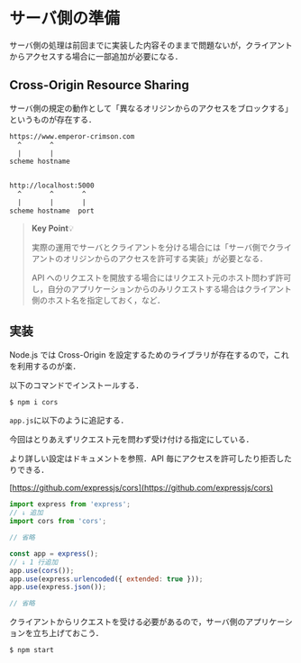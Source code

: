 # サーバ側の準備

サーバ側の処理は前回までに実装した内容そのままで問題ないが，クライアントからアクセスする場合に一部追加が必要になる．

## Cross-Origin Resource Sharing

サーバ側の規定の動作として「異なるオリジンからのアクセスをブロックする」というものが存在する．

```txt
https://www.emperor-crimson.com
  ^       ^
  |       |
scheme hostname


http://localhost:5000
  ^       ^       ^
  |       |       |
scheme hostname  port

```

>**Key Point**💡
>
>実際の運用でサーバとクライアントを分ける場合には「サーバ側でクライアントのオリジンからのアクセスを許可する実装」が必要となる．
>
>API へのリクエストを開放する場合にはリクエスト元のホスト問わず許可し，自分のアプリケーションからのみリクエストする場合はクライアント側のホスト名を指定しておく，など．

## 実装

Node.js では Cross-Origin を設定するためのライブラリが存在するので，これを利用するのが楽．

以下のコマンドでインストールする．

```bash
$ npm i cors
```

`app.js`に以下のように追記する．

今回はとりあえずリクエスト元を問わず受け付ける指定にしている．

より詳しい設定はドキュメントを参照．API 毎にアクセスを許可したり拒否したりできる．

[https://github.com/expressjs/cors](https://github.com/expressjs/cors)

```js
import express from 'express';
// ↓ 追加
import cors from 'cors';

// 省略

const app = express();
// ↓ 1 行追加
app.use(cors());
app.use(express.urlencoded({ extended: true }));
app.use(express.json());

// 省略

```

クライアントからリクエストを受ける必要があるので，サーバ側のアプリケーションを立ち上げておこう．

```bash
$ npm start
```
